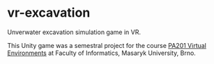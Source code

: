 # vr-excavation
Unverwater excavation simulation game in VR.

This Unity game was a semestral project for the course
[PA201 Virtual Environments](https://is.muni.cz/course/fi/spring2019/PA201)
at Faculty of Informatics, Masaryk University, Brno.
